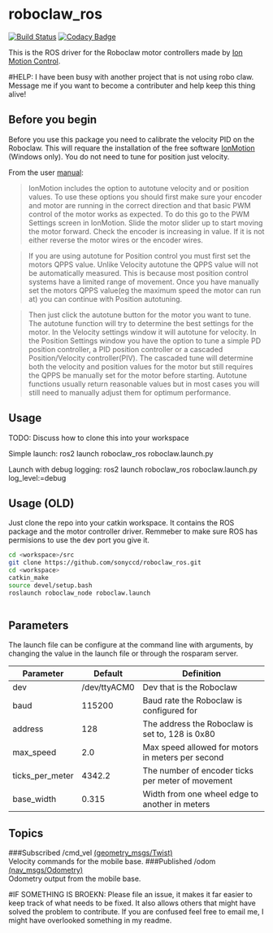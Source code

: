 # roboclaw_ros
[![Build Status](https://travis-ci.org/sonyccd/roboclaw_ros.svg?branch=master)](https://travis-ci.org/sonyccd/roboclaw_ros)
[![Codacy Badge](https://api.codacy.com/project/badge/Grade/6f65acd1242e4a0582ecb04c7cc70f68)](https://www.codacy.com/app/snakes-in-the-box/roboclaw_ros?utm_source=github.com&amp;utm_medium=referral&amp;utm_content=sonyccd/roboclaw_ros&amp;utm_campaign=Badge_Grade)

This is the ROS driver for the Roboclaw motor controllers made by [Ion Motion Control](http://www.ionmc.com/).

#HELP: I have been busy with another project that is not using robo claw. Message me if you want to become a contributer and help keep this thing alive!

## Before you begin
Before you use this package you need to calibrate the velocity PID on the Roboclaw.  This will requare the
installation of the free software [IonMotion](http://downloads.ionmc.com/software/IonMotion/ionmotion.htm) (Windows only).
You do not need to tune for position just velocity.

From the user [manual](http://downloads.ionmc.com/docs/roboclaw_user_manual.pdf):
>IonMotion includes the option to autotune velocity and or position values. To use these options
you should first make sure your encoder and motor are running in the correct direction and that
basic PWM control of the motor works as expected. To do this go to the PWM Settings screen in
IonMotion. Slide the motor slider up to start moving the motor forward. Check the encoder is
increasing in value. If it is not either reverse the motor wires or the encoder wires.  

>If you are using autotune for Position control you must first set the motors QPPS value. Unlike
Velocity autotune the QPPS value will not be automatically measured. This is because most
position control systems have a limited range of movement. Once you have manually set the
motors QPPS value(eg the maximum speed the motor can run at) you can continue with Position
autotuning.  

>Then just click the autotune button for the motor you want to tune. The autotune function will
try to determine the best settings for the motor. In the Velocity settings window it will autotune
for velocity. In the Position Settings window you have the option to tune a simple PD position
controller, a PID position controller or a cascaded Position/Velocity controller(PIV). The cascaded
tune will determine both the velocity and position values for the motor but still requires the QPPS
be manually set for the motor before starting. Autotune functions usually return reasonable
values but in most cases you will still need to manually adjust them for optimum performance.

## Usage

TODO: Discuss how to clone this into your workspace

Simple launch:
ros2 launch roboclaw_ros roboclaw.launch.py

Launch with debug logging:
ros2 launch roboclaw_ros roboclaw.launch.py log_level:=debug

## Usage (OLD)
Just clone the repo into your catkin workspace. It contains the ROS package and the motor controller driver.  Remmeber to make sure ROS has permisions to use the dev port you give it.
```bash
cd <workspace>/src
git clone https://github.com/sonyccd/roboclaw_ros.git
cd <workspace>
catkin_make
source devel/setup.bash
roslaunch roboclaw_node roboclaw.launch



```

## Parameters
The launch file can be configure at the command line with arguments, by changing the value in the launch file or through the rosparam server.

|Parameter|Default|Definition|
|-----|----------|-------|
|dev|/dev/ttyACM0|Dev that is the Roboclaw|
|baud|115200|Baud rate the Roboclaw is configured for|
|address|128|The address the Roboclaw is set to, 128 is 0x80|
|max_speed|2.0|Max speed allowed for motors in meters per second|
|ticks_per_meter|4342.2|The number of encoder ticks per meter of movement|
|base_width|0.315|Width from one wheel edge to another in meters|

## Topics
###Subscribed
/cmd_vel [(geometry_msgs/Twist)](http://docs.ros.org/api/geometry_msgs/html/msg/Twist.html)  
Velocity commands for the mobile base.
###Published
/odom [(nav_msgs/Odometry)](http://docs.ros.org/api/nav_msgs/html/msg/Odometry.html)  
Odometry output from the mobile base.

#IF SOMETHING IS BROEKN:
Please file an issue, it makes it far easier to keep track of what needs to be fixed. It also allows others that might have solved the problem to contribute.  If you are confused feel free to email me, I might have overlooked something in my readme.
